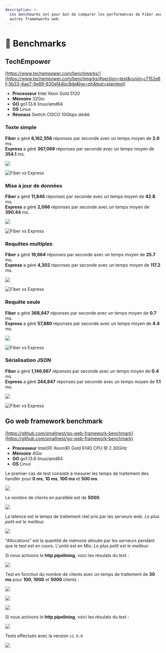 ```yaml
---
description: >-
  Ces benchmarks ont pour but de comparer les performances de Fiber avec les
  autres framekworks web.
---
```


# 🤖 Benchmarks

## TechEmpower

[https://www.techempower.com/benchmarks/](https://www.techempower.com/benchmarks/#section=test&runid=c7152e8f-5b33-4ae7-9e89-630af44bc8de&hw=ph&test=plaintext)

* **Processeur** Intel Xeon Gold 5120
* **Mémoire** 32Gio
* **GO** go1.13.6 linux/amd64
* **OS** Linux
* **Réseaux** Switch CISCO 10Gbps dédié.

### Texte simple

**Fiber** a géré **6,162,556** réponses par seconde avec un temps moyen de **2.0** ms.  
**Express** a géré **367,069** réponses par seconde avec un temps moyen de **354.1** ms.

![](.gitbook/assets/plaintext%20%281%29.png)

![Fiber vs Express](.gitbook/assets/plaintext_express.png)

### Mise à jour de données

**Fiber** a géré **11,846** réponses par seconde avec un temps moyen de **42.8** ms.  
**Express** a géré **2,066** réponses par seconde avec un temps moyen de **390.44** ms.

![](.gitbook/assets/data_updates.png)

![Fiber vs Express](.gitbook/assets/data_updates_express%20%281%29.png)

### Requêtes multiples

**Fiber** a géré **19,664** réponses par seconde avec un temps moyen de **25.7** ms.  
**Express** a géré **4,302** réponses par seconde avec un temps moyen de **117.2** ms.

![](.gitbook/assets/multiple_queries%20%281%29.png)

![Fiber vs Express](.gitbook/assets/multiple_queries_express.png)

### Requête seule

**Fiber** a géré **368,647** réponses par seconde avec un temps moyen de **0.7** ms.  
**Express** a géré **57,880** réponses par seconde avec un temps moyen de **4.4** ms.

![](.gitbook/assets/single_query%20%282%29.png)

![Fiber vs Express](.gitbook/assets/single_query_express.png)

### Sérialisation JSON

**Fiber** a géré **1,146,667** réponses par seconde avec un temps moyen de **0.4** ms.  
**Express** a géré **244,847** réponses par seconde avec un temps moyen de **1.1** ms.

![](.gitbook/assets/json%20%281%29.png)

![Fiber vs Express](.gitbook/assets/json_express.png)

## Go web framework benchmark

[https://github.com/smallnest/go-web-framework-benchmark](https://github.com/smallnest/go-web-framework-benchmark)

* **Processeur** Intel\(R\) Xeon\(R\) Gold 6140 CPU @ 2.30GHz
* **Mémoire** 4Gio
* **GO** go1.13.6 linux/amd64
* **OS** Linux

Le premier cas de test consiste à mesurer les temps de traitement des handler pour **0 ms**, **10 ms**, **100 ms** et **500 ms**.

![](https://raw.githubusercontent.com/gofiber/docs/master/.gitbook/assets/benchmark.png)

Le nombre de clients en parallèle est de **5000**.

![](https://raw.githubusercontent.com/gofiber/docs/master/.gitbook/assets/benchmark_latency.png)

La latence est le temps de traitement réel pris par les serveurs web. _Le plus petit est le meilleur._

![](https://raw.githubusercontent.com/gofiber/docs/master/.gitbook/assets/benchmark_alloc.png)

"Allocations" est la quantité de mémoire allouée par les serveurs pendant que le test est en cours. L'unité est en Mio. _Le plus petit est le meilleur._

Si nous activons le **http pipelining**, voici les résulats du test :

![](https://raw.githubusercontent.com/gofiber/docs/master/.gitbook/assets/benchmark-pipeline.png)

Test en fonction du nombre de clients avec un temps de traitement de **30 ms** pour **100**, **1000** et **5000** clients :

![](https://raw.githubusercontent.com/gofiber/docs/master/.gitbook/assets/concurrency.png)

![](https://raw.githubusercontent.com/gofiber/docs/master/.gitbook/assets/concurrency_latency.png)

![](https://raw.githubusercontent.com/gofiber/docs/master/.gitbook/assets/concurrency_alloc.png)

Si nous activons le **http pipelining**, voici les résulats du test :

![](https://raw.githubusercontent.com/gofiber/docs/master/.gitbook/assets/concurrency-pipeline.png)

Tests effectués avec la version `v1.9.0`

![](.gitbook/assets/graph.svg)

